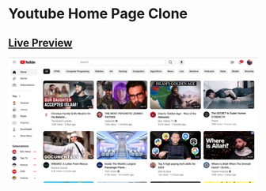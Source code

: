 # Youtube Home Page Clone  

## [Live Preview](https://malihassandev.github.io/Calculator/)

![Calculator Project demo picture](img/youtubeHomePagePreview.png)
